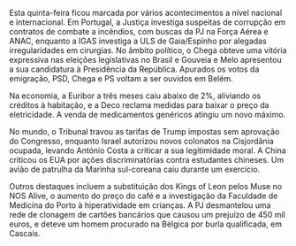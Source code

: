 Esta quinta-feira ficou marcada por vários acontecimentos a nível nacional e internacional. Em Portugal, a Justiça investiga suspeitas de corrupção em contratos de combate a incêndios, com buscas da PJ na Força Aérea e ANAC, enquanto a IGAS investiga a ULS de Gaia/Espinho por alegadas irregularidades em cirurgias. No âmbito político, o Chega obteve uma vitória expressiva nas eleições legislativas no Brasil e Gouveia e Melo apresentou a sua candidatura à Presidência da República. Apurados os votos da emigração, PSD, Chega e PS voltam a ser ouvidos em Belém.

Na economia, a Euribor a três meses caiu abaixo de 2%, aliviando os créditos à habitação, e a Deco reclama medidas para baixar o preço da eletricidade. A venda de medicamentos genéricos atingiu um novo máximo.

No mundo, o Tribunal travou as tarifas de Trump impostas sem aprovação do Congresso, enquanto Israel autorizou novos colonatos na Cisjordânia ocupada, levando António Costa a criticar a sua legitimidade moral. A China criticou os EUA por ações discriminatórias contra estudantes chineses. Um avião de patrulha da Marinha sul-coreana caiu durante um exercício.

Outros destaques incluem a substituição dos Kings of Leon pelos Muse no NOS Alive, o aumento do preço do café e a investigação da Faculdade de Medicina do Porto à hiperatividade em crianças. A PJ desmantelou uma rede de clonagem de cartões bancários que causou um prejuízo de 450 mil euros, e deteve um homem procurado na Bélgica por burla qualificada, em Cascais.